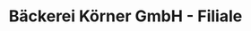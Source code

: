 ---
title: "Bäckerei Körner GmbH - Filiale"
url: /rosswein/baeckerei-koerner-gmbh-filiale/
shop: Bäckerei
---